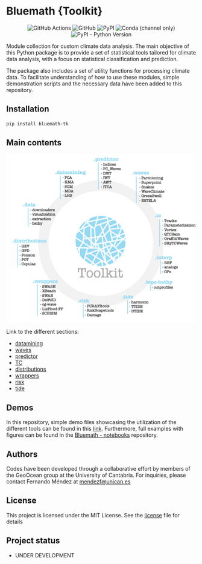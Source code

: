 # Bluemath {**Toolkit**}

<p align="center">
  <img alt="GitHub Actions" src="https://github.com/GeoOcean/BlueMath_tk/actions/workflows/python-tests.yml/badge.svg?branch=main">
  <img alt="GitHub" src="https://img.shields.io/github/license/GeoOcean/BlueMath_tk">
  <img alt="PyPI" src="https://img.shields.io/pypi/v/BlueMath_tk">
  <img alt="Conda (channel only)" src="https://img.shields.io/conda/vn/conda-forge/BlueMath_tk">
  <img alt="PyPI - Python Version" src="https://img.shields.io/pypi/pyversions/BlueMath_tk">
</p>

Module collection for custom climate data analysis. The main objective of this Python package is to provide a set of statistical tools tailored for climate data analysis, with a focus on statistical classification and prediction.

The package also includes a set of utility functions for processing climate data. To facilitate understanding of how to use these modules, simple demonstration scripts and the necessary data have been added to this repository.

## Installation

```sh
pip install bluemath-tk
```

## Main contents

![Sketch](./docs/sketch_tk.png)

Link to the different sections:
- [datamining](./bluemath_tk/datamining/)
- [waves](./bluemath_tk/waves/)
- [predictor](./bluemath_tk/predictor/)
- [TC](./bluemath_tk/tc/)
- [distributions](./bluemath_tk/distributions/)
- [wrappers](./bluemath_tk/wrappers/)
- [risk](./bluemath_tk/risk/)
- [tide](./bluemath_tk/tide/)

## Demos

In this repository, simple demo files showcasing the utilization of the different tools can be found in this [link](./demos). Furthermore, full examples with figures can be found in the [Bluemath - notebooks](./) repository.

## Authors

Codes have been developed through a collaborative effort by members of the GeoOcean group at the University of Cantabria. For inquiries, please contact Fernando Méndez at mendezf@unican.es

## License

This project is licensed under the MIT License. See the [license](LICENSE.txt) file for details

## Project status

- UNDER DEVELOPMENT
